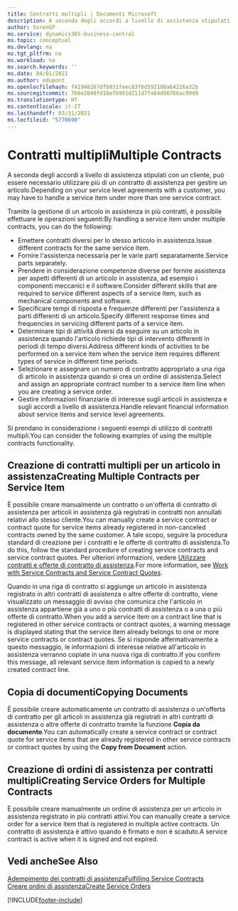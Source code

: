 ```yaml
---
title: Contratti multipli | Documenti Microsoft
description: A seconda degli accordi a livello di assistenza stipulati con un cliente, può essere necessario utilizzare più di un contratto di assistenza per gestire un articolo.
author: SorenGP
ms.service: dynamics365-business-central
ms.topic: conceptual
ms.devlang: na
ms.tgt_pltfrm: na
ms.workload: na
ms.search.keywords: ''
ms.date: 04/01/2021
ms.author: edupont
ms.openlocfilehash: f41946267dfb931feec83f6d592100a64226a32b
ms.sourcegitcommit: 766e2840fd16efb901d211d7fa64d96766ac99d9
ms.translationtype: HT
ms.contentlocale: it-IT
ms.lasthandoff: 03/31/2021
ms.locfileid: "5770690"
---
```

# <a name="multiple-contracts"></a><span data-ttu-id="4b509-103">Contratti multipli</span><span class="sxs-lookup"><span data-stu-id="4b509-103">Multiple Contracts</span></span>
<span data-ttu-id="4b509-104">A seconda degli accordi a livello di assistenza stipulati con un cliente, può essere necessario utilizzare più di un contratto di assistenza per gestire un articolo.</span><span class="sxs-lookup"><span data-stu-id="4b509-104">Depending on your service level agreements with a customer, you may have to handle a service item under more than one service contract.</span></span>  
  
<span data-ttu-id="4b509-105">Tramite la gestione di un articolo in assistenza in più contratti, è possibile effettuare le operazioni seguenti:</span><span class="sxs-lookup"><span data-stu-id="4b509-105">By handling a service item under multiple contracts, you can do the following:</span></span>  
  
* <span data-ttu-id="4b509-106">Emettere contratti diversi per lo stesso articolo in assistenza.</span><span class="sxs-lookup"><span data-stu-id="4b509-106">Issue different contracts for the same service item.</span></span>  
* <span data-ttu-id="4b509-107">Fornire l'assistenza necessaria per le varie parti separatamente.</span><span class="sxs-lookup"><span data-stu-id="4b509-107">Service parts separately.</span></span>  
* <span data-ttu-id="4b509-108">Prendere in considerazione competenze diverse per fornire assistenza per aspetti differenti di un articolo in assistenza, ad esempio i componenti meccanici e il software.</span><span class="sxs-lookup"><span data-stu-id="4b509-108">Consider different skills that are required to service different aspects of a service item, such as mechanical components and software.</span></span>  
* <span data-ttu-id="4b509-109">Specificare tempi di risposta e frequenze differenti per l'assistenza a parti differenti di un articolo.</span><span class="sxs-lookup"><span data-stu-id="4b509-109">Specify different response times and frequencies in servicing different parts of a service item.</span></span>  
* <span data-ttu-id="4b509-110">Determinare tipi di attività diversi da eseguire su un articolo in assistenza quando l'articolo richiede tipi di intervento differenti in periodi di tempo diversi.</span><span class="sxs-lookup"><span data-stu-id="4b509-110">Address different kinds of activities to be performed on a service item when the service item requires different types of service in different time periods.</span></span>  
* <span data-ttu-id="4b509-111">Selezionare e assegnare un numero di contratto appropriato a una riga di articolo in assistenza quando si crea un ordine di assistenza.</span><span class="sxs-lookup"><span data-stu-id="4b509-111">Select and assign an appropriate contract number to a service item line when you are creating a service order.</span></span>  
* <span data-ttu-id="4b509-112">Gestire informazioni finanziarie di interesse sugli articoli in assistenza e sugli accordi a livello di assistenza.</span><span class="sxs-lookup"><span data-stu-id="4b509-112">Handle relevant financial information about service items and service level agreements.</span></span>  
  
<span data-ttu-id="4b509-113">Si prendano in considerazione i seguenti esempi di utilizzo di contratti multipli.</span><span class="sxs-lookup"><span data-stu-id="4b509-113">You can consider the following examples of using the multiple contracts functionality.</span></span>  
  
## <a name="creating-multiple-contracts-per-service-item"></a><span data-ttu-id="4b509-114">Creazione di contratti multipli per un articolo in assistenza</span><span class="sxs-lookup"><span data-stu-id="4b509-114">Creating Multiple Contracts per Service Item</span></span>  
<span data-ttu-id="4b509-115">È possibile creare manualmente un contratto o un'offerta di contratto di assistenza per articoli in assistenza già registrati in contratti non annullati relativi allo stesso cliente.</span><span class="sxs-lookup"><span data-stu-id="4b509-115">You can manually create a service contract or contract quote for service items already registered in non-canceled contracts owned by the same customer.</span></span> <span data-ttu-id="4b509-116">A tale scopo, seguire la procedura standard di creazione per i contratti e le offerte di contratto di assistenza.</span><span class="sxs-lookup"><span data-stu-id="4b509-116">To do this, follow the standard procedure of creating service contracts and service contract quotes.</span></span> <span data-ttu-id="4b509-117">Per ulteriori informazioni, vedere [Utilizzare contratti e offerte di contratto di assistenza](service-how-to-create-service-contracts-and-service-contract-quotes.md).</span><span class="sxs-lookup"><span data-stu-id="4b509-117">For more information, see [Work with Service Contracts and Service Contract Quotes](service-how-to-create-service-contracts-and-service-contract-quotes.md).</span></span>  
  
<span data-ttu-id="4b509-118">Quando in una riga di contratto si aggiunge un articolo in assistenza registrato in altri contratti di assistenza o altre offerte di contratto, viene visualizzato un messaggio di avviso che comunica che l'articolo in assistenza appartiene già a uno o più contratti di assistenza o a una o più offerte di contratto.</span><span class="sxs-lookup"><span data-stu-id="4b509-118">When you add a service item on a contract line that is registered in other service contracts or contract quotes, a warning message is displayed stating that the service item already belongs to one or more service contracts or contract quotes.</span></span> <span data-ttu-id="4b509-119">Se si risponde affermativamente a questo messaggio, le informazioni di interesse relative all'articolo in assistenza verranno copiate in una nuova riga di contratto.</span><span class="sxs-lookup"><span data-stu-id="4b509-119">If you confirm this message, all relevant service item information is copied to a newly created contract line.</span></span>  
  
## <a name="copying-documents"></a><span data-ttu-id="4b509-120">Copia di documenti</span><span class="sxs-lookup"><span data-stu-id="4b509-120">Copying Documents</span></span>  
<span data-ttu-id="4b509-121">È possibile creare automaticamente un contratto di assistenza o un'offerta di contratto per gli articoli in assistenza già registrati in altri contratti di assistenza o altre offerte di contratto tramite la funzione **Copia da documento**.</span><span class="sxs-lookup"><span data-stu-id="4b509-121">You can automatically create a service contract or contract quote for service items that are already registered in other service contracts or contract quotes by using the **Copy from Document** action.</span></span>  
  
## <a name="creating-service-orders-for-multiple-contracts"></a><span data-ttu-id="4b509-122">Creazione di ordini di assistenza per contratti multipli</span><span class="sxs-lookup"><span data-stu-id="4b509-122">Creating Service Orders for Multiple Contracts</span></span>  
<span data-ttu-id="4b509-123">È possibile creare manualmente un ordine di assistenza per un articolo in assistenza registrato in più contratti attivi.</span><span class="sxs-lookup"><span data-stu-id="4b509-123">You can manually create a service order for a service item that is registered in multiple active contracts.</span></span> <span data-ttu-id="4b509-124">Un contratto di assistenza è attivo quando è firmato e non è scaduto.</span><span class="sxs-lookup"><span data-stu-id="4b509-124">A service contract is active when it is signed and not expired.</span></span>  
  
## <a name="see-also"></a><span data-ttu-id="4b509-125">Vedi anche</span><span class="sxs-lookup"><span data-stu-id="4b509-125">See Also</span></span>  
[<span data-ttu-id="4b509-126">Adempimento dei contratti di assistenza</span><span class="sxs-lookup"><span data-stu-id="4b509-126">Fulfilling Service Contracts</span></span>](service-fulfill-service-contracts.md)  
[<span data-ttu-id="4b509-127">Creare ordini di assistenza</span><span class="sxs-lookup"><span data-stu-id="4b509-127">Create Service Orders</span></span>](service-how-to-create-service-orders.md)  


[!INCLUDE[footer-include](includes/footer-banner.md)]